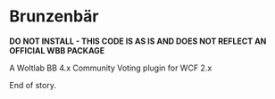 Brunzenbär
==========

**DO NOT INSTALL - THIS CODE IS AS IS AND DOES NOT REFLECT AN OFFICIAL WBB PACKAGE**

A Woltlab BB 4.x Community Voting plugin for WCF 2.x

End of story.
